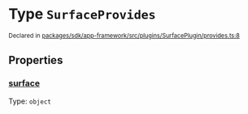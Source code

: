 # Type `SurfaceProvides`
<sub>Declared in [packages/sdk/app-framework/src/plugins/SurfacePlugin/provides.ts:8](https://github.com/dxos/dxos/blob/061d3392e/packages/sdk/app-framework/src/plugins/SurfacePlugin/provides.ts#L8)</sub>




## Properties
### [surface](https://github.com/dxos/dxos/blob/061d3392e/packages/sdk/app-framework/src/plugins/SurfacePlugin/provides.ts#L9)
Type: <code>object</code>





